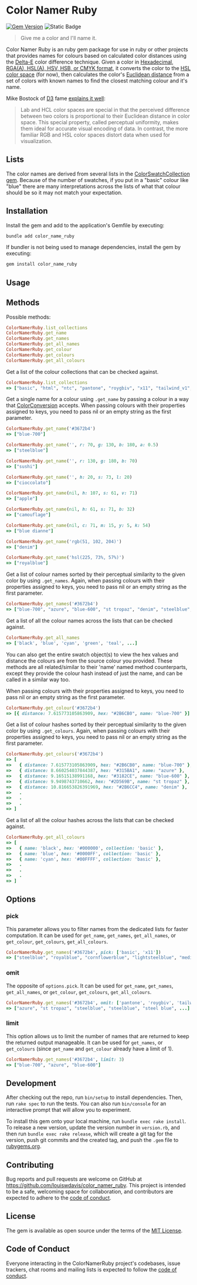 # Color Namer Ruby

[![Gem Version](https://badge.fury.io/rb/color_namer_ruby.svg)](https://badge.fury.io/rb/color_namer_ruby)
![Static Badge](https://img.shields.io/badge/RubyGems-red?link=https%3A%2F%2Frubygems.org%2Fgems%color_namer_ruby)

> Give me a color and I'll name it.

Color Namer Ruby is an ruby gem package for use in ruby or other projects that provides names for colours based on calculated color distances using the [Delta-E](http://www.colorwiki.com/wiki/Delta_E%3a_The_Color_Difference) color difference technique.
Given a color in [Hexadecimal, RGA(A), HSL(A), HSV, HSB, or CMYK format](https://github.com/devrieda/color_conversion), it converts the color to the [HSL color space](https://en.wikipedia.org/wiki/HSL_and_HSV) (for now),
then calculates the color's [Euclidean distance](https://npmjs.org/package/euclidean-distance) from a set of colors with known names to find the closest matching colour and it's name.

Mike Bostock of [D3](http://d3js.org/) fame [explains it well](https://gist.github.com/mbostock/3014589):

> Lab and HCL color spaces are special in that the perceived difference between two colors is proportional to their Euclidean distance in color space. This special property, called perceptual uniformity, makes them ideal for accurate visual encoding of data. In contrast, the more familiar RGB and HSL color spaces distort data when used for visualization.

## Lists

The color names are derived from several lists in the [ColorSwatchCollection gem](https://github.com/louiswdavis/color_swatch_collection).
Because of the number of swatches, if you put in a "basic" colour like "blue" there are many interpretations across the lists of what that colour should be so it may not match your expectation.

## Installation

Install the gem and add to the application's Gemfile by executing:

```bash
bundle add color_name_ruby
```

If bundler is not being used to manage dependencies, install the gem by executing:

```bash
gem install color_name_ruby
```

## Usage

## Methods

Possible methods:

```ruby
ColorNamerRuby.list_collections
ColorNamerRuby.get_name
ColorNamerRuby.get_names
ColorNamerRuby.get_all_names
ColorNamerRuby.get_colour
ColorNamerRuby.get_colours
ColorNamerRuby.get_all_colours
```

Get a list of the colour collections that can be checked against.

```ruby
ColorNamerRuby.list_collections
=> ["basic", "html", "ntc", "pantone", "roygbiv", "x11", "tailwind_v1", "tailwind_v2", "tailwind_v3", "tailwind_v4"]
```

Get a single name for a colour using `.get_name` by passing a colour in a way that [ColorConversion]((https://github.com/devrieda/color_conversion)) accepts.
When passing colours with their properties assigned to keys, you need to pass nil or an empty string as the first parameter.

```ruby
ColorNamerRuby.get_name('#3672b4')
=> ["blue-700"]

ColorNamerRuby.get_name('', r: 70, g: 130, b: 180, a: 0.5)
=> ["steelblue"]

ColorNamerRuby.get_name('', r: 130, g: 180, b: 70)
=> ["sushi"]

ColorNamerRuby.get_name('', h: 20, s: 73, l: 20)
=> ["cioccolato"]

ColorNamerRuby.get_name(nil, h: 107, s: 61, v: 71)
=> ["apple"]

ColorNamerRuby.get_name(nil, h: 61, s: 71, b: 32)
=> ["camouflage"]

ColorNamerRuby.get_name(nil, c: 71, m: 15, y: 5, k: 54)
=> ["blue dianne"]

ColorNamerRuby.get_name('rgb(51, 102, 204)')
=> ["denim"]

ColorNamerRuby.get_name('hsl(225, 73%, 57%)')
=> ["royalblue"]
```

Get a list of colour names sorted by their perceptual similarity to the given color by using `.get_names`.
Again, when passing colours with their properties assigned to keys, you need to pass nil or an empty string as the first parameter.

```ruby
ColorNamerRuby.get_names('#3672b4')
=> ["blue-700", "azure", "blue-600", "st tropaz", "denim", "steelblue", ...]
```

Get a list of all the colour names across the lists that can be checked against.

```ruby
ColorNamerRuby.get_all_names
=> ['black', 'blue', 'cyan', 'green', 'teal', ...]
```

You can also get the entire swatch object(s) to view the hex values and distance the colours are from the source colour you provided. These methods are all related/similar to their 'name' named method counterparts, except they provide the colour hash instead of just the name, and can be called in a similar way too.

When passing colours with their properties assigned to keys, you need to pass nil or an empty string as the first parameter.

```ruby
ColorNamerRuby.get_colour('#3672b4')
=> [{ distance: 7.615773105863909, hex: "#2B6CB0", name: "blue-700" }]
```

Get a list of colour hashes sorted by their perceptual similarity to the given color by using `.get_colours`.
Again, when passing colours with their properties assigned to keys, you need to pass nil or an empty string as the first parameter.

```ruby
ColorNamerRuby.get_colours('#3672b4')
=> [
=>   { distance: 7.615773105863909, hex: "#2B6CB0", name: "blue-700" },
=>   { distance: 8.660254037844387, hex: "#315BA1", name: "azure" },
=>   { distance: 9.16515138991168, hex: "#3182CE", name: "blue-600" },
=>   { distance: 9.9498743710662, hex: "#2D569B", name: "st tropaz" },
=>   { distance: 10.816653826391969, hex: "#2B6CC4", name: "denim" },
=>   .
=>   .
=>   .
=> ]
```

Get a list of all the colour hashes across the lists that can be checked against.

```ruby
ColorNamerRuby.get_all_colours
=> [
=>   { name: 'black', hex: '#000000', collection: 'basic' },
=>   { name: 'blue', hex: '#0000FF', collection: 'basic' },
=>   { name: 'cyan', hex: '#00FFFF', collection: 'basic' },
=>   .
=>   .
=>   .
=> ]
```

## Options

### pick

This parameter allows you to filter names from the dedicated lists for faster computation.
It can be used for `get_name`, `get_names`, `get_all_names`, or `get_colour`, `get_colours`, `get_all_colours`.

```ruby
ColorNamerRuby.get_names('#3672b4', pick: ['basic', 'x11'])
=> ["steelblue", "royalblue", "cornflowerblue", "lightsteelblue", "mediumturquoise", ...]
```

### omit

The opposite of `options.pick`.
It can be used for `get_name`, `get_names`, `get_all_names`, or `get_colour`, `get_colours`, `get_all_colours`.

```ruby
ColorNamerRuby.get_names('#3672b4', omit: ['pantone', 'roygbiv', 'tailwind_v1'])
=> ["azure", "st tropaz", "steelblue", "steelblue", "steel blue", ...]
```

### limit

This option allows us to limit the number of names that are returned to keep the returned output manageable.
It can be used for `get_names`, or `get_colours` (since `get_name` and  `get_colour` already have a limit of 1).

```ruby
ColorNamerRuby.get_names('#3672b4', limit: 3)
=> ["blue-700", "azure", "blue-600"]
```

###

## Development

After checking out the repo, run `bin/setup` to install dependencies. Then, run `rake spec` to run the tests. You can also run `bin/console` for an interactive prompt that will allow you to experiment.

To install this gem onto your local machine, run `bundle exec rake install`. To release a new version, update the version number in `version.rb`, and then run `bundle exec rake release`, which will create a git tag for the version, push git commits and the created tag, and push the `.gem` file to [rubygems.org](https://rubygems.org).

## Contributing

Bug reports and pull requests are welcome on GitHub at <https://github.com/louiswdavis/color_namer_ruby>. This project is intended to be a safe, welcoming space for collaboration, and contributors are expected to adhere to the [code of conduct](https://github.com/louiswdavis/color_namer_ruby/blob/master/CODE_OF_CONDUCT.md).

## License

The gem is available as open source under the terms of the [MIT License](https://opensource.org/licenses/MIT).

## Code of Conduct

Everyone interacting in the ColorNamerRuby project's codebases, issue trackers, chat rooms and mailing lists is expected to follow the [code of conduct](https://github.com/louiswdavis/color_namer_ruby/blob/master/CODE_OF_CONDUCT.md).
